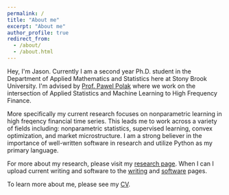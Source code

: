```yaml
---
permalink: /
title: "About me"
excerpt: "About me"
author_profile: true
redirect_from: 
  - /about/
  - /about.html
---
```




Hey, I'm Jason. Currently I am a second year Ph.D. student in the Department of Applied Mathematics and Statistics here at Stony Brook University. I'm advised by [Prof. Pawel Polak](https://sites.google.com/view/pawelpolak)  where we work on the intersection of Applied Statistics and Machine Learning to High Frequency Finance. 

More specifically my current research focuses on nonparametric learning in high freqency financial time series. This leads me to work across a variety of fields including: nonparametric statistics, supervised learning, convex optimization, and market microstructure. I am a strong believer in the importance of well-written software in research and utilize Python as my primary language.

For more about my research, please visit my [research page](/research/). When I can I upload current writing and software to the [writing](/writing/) and [software](/software/) pages.

To learn more about me, please see my [CV](/cv/).

